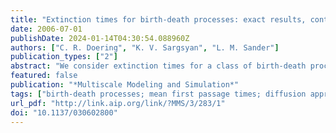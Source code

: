 ```yaml
---
title: "Extinction times for birth-death processes: exact results, continuum asymptotics, and the failure of the Fokker-Planck approximation"
date: 2006-07-01
publishDate: 2024-01-14T04:30:54.088960Z
authors: ["C. R. Doering", "K. V. Sargsyan", "L. M. Sander"]
publication_types: ["2"]
abstract: "We consider extinction times for a class of birth-death processes commonly found in applications, where there is a control parameter which defines a threshold. Below the threshold, the population quickly becomes extinct; above, it persists for a long time. We give an exact expression for the mean time to extinction in the discrete case and its asymptotic expansion for large values of the population scale. We have results below the threshold, at the threshold, and above the threshold, and we observe that the Fokker--Planck approximation is valid only quite near the threshold. We compare our asymptotic results to exact numerical evaluations for the susceptible-infected-susceptible epidemic model, which is in the class that we treat. This is an interesting example of the delicate relationship between discrete and continuum treatments of the same problem."
featured: false
publication: "*Multiscale Modeling and Simulation*"
tags: ["birth-death processes; mean first passage times; diffusion approximation"]
url_pdf: "http://link.aip.org/link/?MMS/3/283/1"
doi: "10.1137/030602800"
---
```


